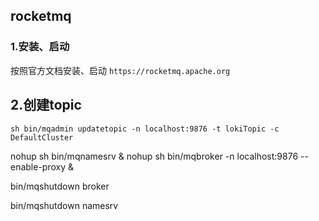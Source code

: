 ## rocketmq

### 1.安装、启动

按照官方文档安装、启动 ``https://rocketmq.apache.org``

## 2.创建topic

```
sh bin/mqadmin updatetopic -n localhost:9876 -t lokiTopic -c DefaultCluster
```

nohup sh bin/mqnamesrv &
nohup sh bin/mqbroker -n localhost:9876 --enable-proxy &

bin/mqshutdown broker

bin/mqshutdown namesrv